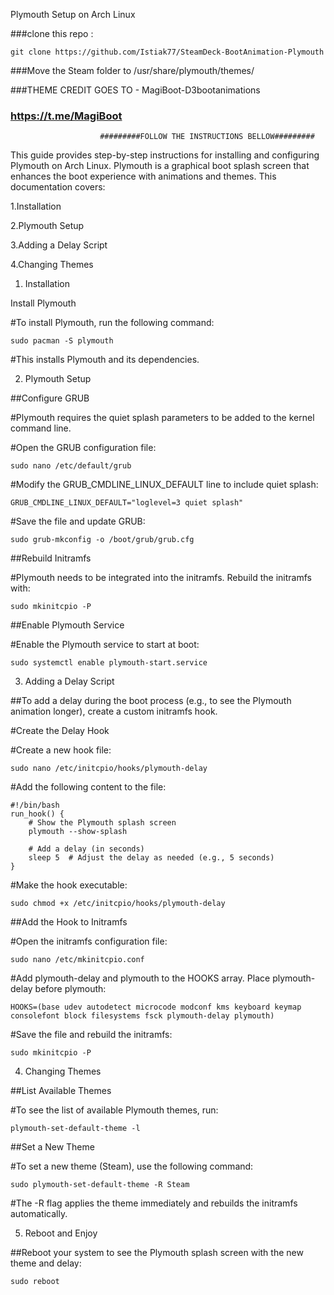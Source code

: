 Plymouth Setup on Arch Linux

###clone this repo :

    git clone https://github.com/Istiak77/SteamDeck-BootAnimation-Plymouth

    
###Move the Steam folder to /usr/share/plymouth/themes/


###THEME CREDIT GOES TO - MagiBoot-D3bootanimations


### https://t.me/MagiBoot

                        #########FOLLOW THE INSTRUCTIONS BELLOW#########
    
This guide provides step-by-step instructions for installing and configuring Plymouth on Arch Linux. Plymouth is a graphical boot splash screen that enhances the boot experience with animations and themes. This documentation covers:

   1.Installation

   2.Plymouth Setup

   3.Adding a Delay Script

   4.Changing Themes

1. Installation

Install Plymouth

#To install Plymouth, run the following command:

	sudo pacman -S plymouth

#This installs Plymouth and its dependencies.


2. Plymouth Setup

##Configure GRUB

#Plymouth requires the quiet splash parameters to be added to the kernel command line.

#Open the GRUB configuration file:
    
    sudo nano /etc/default/grub

#Modify the GRUB_CMDLINE_LINUX_DEFAULT line to include quiet splash:

    GRUB_CMDLINE_LINUX_DEFAULT="loglevel=3 quiet splash"

#Save the file and update GRUB:

    sudo grub-mkconfig -o /boot/grub/grub.cfg


##Rebuild Initramfs

#Plymouth needs to be integrated into the initramfs. Rebuild the initramfs with:

	sudo mkinitcpio -P

##Enable Plymouth Service

#Enable the Plymouth service to start at boot:

	sudo systemctl enable plymouth-start.service


3. Adding a Delay Script

##To add a delay during the boot process (e.g., to see the Plymouth animation longer), create a custom initramfs hook.

#Create the Delay Hook

#Create a new hook file:

	sudo nano /etc/initcpio/hooks/plymouth-delay

#Add the following content to the file:

    #!/bin/bash
    run_hook() {
        # Show the Plymouth splash screen
        plymouth --show-splash
        
        # Add a delay (in seconds)
        sleep 5  # Adjust the delay as needed (e.g., 5 seconds)
    }

#Make the hook executable:
    
    sudo chmod +x /etc/initcpio/hooks/plymouth-delay


##Add the Hook to Initramfs

#Open the initramfs configuration file:

    sudo nano /etc/mkinitcpio.conf

#Add plymouth-delay and plymouth to the HOOKS array. Place plymouth-delay before plymouth:

    HOOKS=(base udev autodetect microcode modconf kms keyboard keymap consolefont block filesystems fsck plymouth-delay plymouth)


#Save the file and rebuild the initramfs:
    
    sudo mkinitcpio -P

4. Changing Themes

##List Available Themes

#To see the list of available Plymouth themes, run:


	plymouth-set-default-theme -l


##Set a New Theme

#To set a new theme (Steam), use the following command:


	sudo plymouth-set-default-theme -R Steam


#The -R flag applies the theme immediately and rebuilds the initramfs automatically.

5. Reboot and Enjoy

##Reboot your system to see the Plymouth splash screen with the new theme and delay:

    sudo reboot
